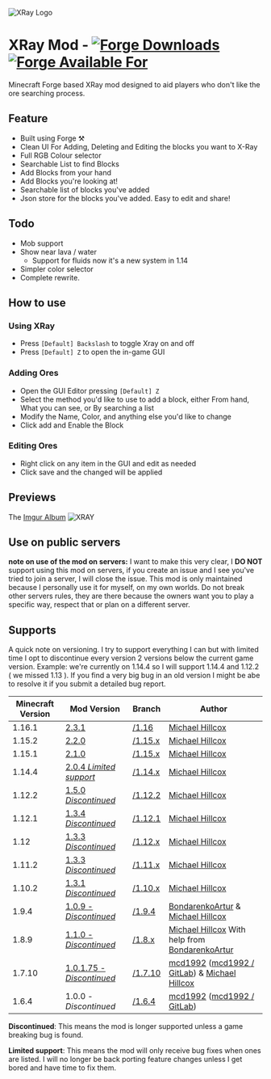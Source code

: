 ![XRay Logo](http://i.imgur.com/002LJvM.jpg)
# XRay Mod - [![Forge Downloads](http://cf.way2muchnoise.eu/advanced-xray.svg)](https://mods.curse.com/mc-mods/minecraft/256256-advanced-xray) [![Forge Available For](http://cf.way2muchnoise.eu/versions/advanced-xray.svg)](https://mods.curse.com/mc-mods/minecraft/256256-advanced-xray)
Minecraft Forge based XRay mod designed to aid players who don't like the ore searching process.

## Feature

- Built using Forge ⚒
- Clean UI For Adding, Deleting and Editing the blocks you want to X-Ray
- Full RGB Colour selector
- Searchable List to find Blocks
- Add Blocks from your hand
- Add Blocks you're looking at! 
- Searchable list of blocks you've added
- Json store for the blocks you've added. Easy to edit and share!

## Todo

- Mob support
- Show near lava / water
  - Support for fluids now it's a new system in 1.14
- Simpler color selector
- Complete rewrite.

## How to use

### Using XRay

- Press `[Default] Backslash` to toggle Xray on and off
- Press `[Default] Z` to open the in-game GUI

### Adding Ores

- Open the GUI Editor pressing `[Default] Z`
- Select the method you'd like to use to add a block, either From hand, What you can see, or By searching a list
- Modify the Name, Color, and anything else you'd like to change
- Click add and Enable the Block

### Editing Ores

- Right click on any item in the GUI and edit as needed
- Click save and the changed will be applied

## Previews

The [Imgur Album](http://imgur.com/a/23dX5)
![XRAY](http://i.imgur.com/N3KOEaE.png)

## Use on public servers

**note on use of the mod on servers:** I want to make this very clear, I **DO NOT** support using this mod on servers, if you create an issue and I see you've tried to join a server, I will close the issue. This mod is only maintained because I personally use it for myself, on my own worlds. Do not break other servers rules, they are there because the owners want you to play a specific way, respect that or plan on a different server.

## Supports

A quick note on versioning. I try to support everything I can but with limited time I opt to discontinue every version 2 versions below the current game version. Example: we're currently on 1.14.4 so I will support 1.14.4 and 1.12.2 ( we missed 1.13 ). If you find a very big bug in an old version I might be abe to resolve it if you submit a detailed bug report.

|Minecraft Version   | Mod Version | Branch | Author
|---|---|---|---
|1.16.1 | [2.3.1](https://github.com/MichaelHillcox/XRay-Mod/releases/tag/1.16-v2.3.1) | [/1.16](https://github.com/MichaelHillcox/XRay-Mod/tree/1.16) | [Michael Hillcox](https://github.com/MichaelHillcox)
|1.15.2 | [2.2.0](https://github.com/MichaelHillcox/XRay-Mod/releases/tag/1.15.2-v2.2.0) | [/1.15.x](https://github.com/MichaelHillcox/XRay-Mod/tree/1.15.x) | [Michael Hillcox](https://github.com/MichaelHillcox)
|1.15.1 | [2.1.0](https://github.com/MichaelHillcox/XRay-Mod/releases/tag/1.15.1-v2.1.0) | [/1.15.x](https://github.com/MichaelHillcox/XRay-Mod/tree/1.15.x) | [Michael Hillcox](https://github.com/MichaelHillcox)
|1.14.4 | [2.0.4 *Limited support*](https://github.com/MichaelHillcox/XRay-Mod/releases/tag/1.14.4-v2.0.4) | [/1.14.x](https://github.com/MichaelHillcox/XRay-Mod/tree/1.14.x) | [Michael Hillcox](https://github.com/MichaelHillcox)
|1.12.2 | [1.5.0 *Discontinued*](https://github.com/MichaelHillcox/XRay-Mod/releases/tag/1.12.2-v1.5.0) | [/1.12.2](https://github.com/MichaelHillcox/XRay-Mod/tree/1.12.2) | [Michael Hillcox](https://github.com/MichaelHillcox)
|1.12.1 | [1.3.4 *Discontinued*](https://github.com/MichaelHillcox/XRay-Mod/releases/tag/1.12.1-v1.3.4) | [/1.12.1](https://github.com/MichaelHillcox/XRay-Mod/tree/1.12.1) | [Michael Hillcox](https://github.com/MichaelHillcox)
|1.12 | [1.3.3 *Discontinued*](https://github.com/MichaelHillcox/XRay-Mod/releases/tag/1.12-v1.3.3) | [/1.12.x](https://github.com/MichaelHillcox/XRay-Mod/tree/1.12.x) | [Michael Hillcox](https://github.com/MichaelHillcox)
|1.11.2 | [1.3.3 *Discontinued*](https://github.com/MichaelHillcox/XRay-Mod/releases/tag/1.11.2-v1.3.3) | [/1.11.x](https://github.com/MichaelHillcox/XRay-Mod/tree/1.11.x) | [Michael Hillcox](https://github.com/MichaelHillcox)
|1.10.2 | [1.3.1 *Discontinued*](https://github.com/MichaelHillcox/XRay-Mod/releases/tag/1.10.2-v1.3.1) | [/1.10.x](https://github.com/MichaelHillcox/XRay-Mod/tree/1.10.x) | [Michael Hillcox](https://github.com/MichaelHillcox)
|1.9.4 | [1.0.9 - *Discontinued*](https://github.com/MichaelHillcox/XRay-Mod/releases/tag/1.9.4-v1.0.9) | [/1.9.4](https://github.com/MichaelHillcox/XRay-Mod/tree/1.9.4) | [BondarenkoArtur](https://github.com/BondarenkoArtur) & [Michael Hillcox](https://github.com/MichaelHillcox)
|1.8.9 | [1.1.0 - *Discontinued*](https://github.com/MichaelHillcox/XRay-Mod/releases/tag/1.8.9-v1.1.0) | [/1.8.x](https://github.com/MichaelHillcox/XRay-Mod/tree/1.8.x) | [Michael Hillcox](https://github.com/MichaelHillcox) With help from  [BondarenkoArtur](https://github.com/BondarenkoArtur)
|1.7.10 | [1.0.1.75 - *Discontinued*](https://github.com/MichaelHillcox/XRay-Mod/releases/tag/1.0.1.75) | [/1.7.10](https://github.com/MichaelHillcox/XRay-Mod/tree/1.7.10) | [mcd1992](https://github.com/mcd1992) ([mcd1992 / GitLab](https://gitlab.com/mcd1992)) & [Michael Hillcox](https://github.com/MichaelHillcox)
|1.6.4 | 1.0.0 - *Discontinued* |  [/1.6.4](https://github.com/MichaelHillcox/XRay-Mod/tree/1.6.4) | [mcd1992](https://github.com/mcd1992) ([mcd1992 / GitLab](https://gitlab.com/mcd1992))

**Discontinued**: This means the mod is longer supported unless a game breaking bug is found.

**Limited support**: This means the mod will only receive bug fixes when ones are listed. I will no longer be back porting feature changes unless I get bored and have time to fix them.
